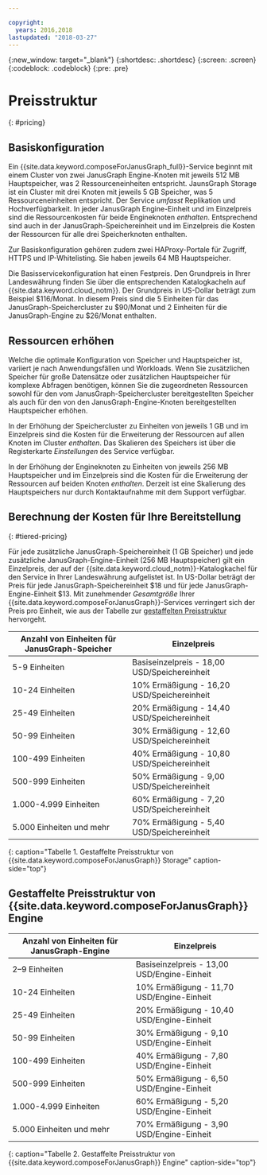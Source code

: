 ```yaml
---

copyright:
  years: 2016,2018
lastupdated: "2018-03-27"
---
```


{:new_window: target="_blank"}
{:shortdesc: .shortdesc}
{:screen: .screen}
{:codeblock: .codeblock}
{:pre: .pre}

# Preisstruktur
{: #pricing}

## Basiskonfiguration
Ein {{site.data.keyword.composeForJanusGraph_full}}-Service beginnt mit einem Cluster von zwei JanusGraph Engine-Knoten mit jeweils 512 MB Hauptspeicher, was 2 Ressourceneinheiten entspricht. JaunsGraph Storage ist ein Cluster mit drei Knoten mit jeweils 5 GB Speicher, was 5 Ressourceneinheiten entspricht. Der Service _umfasst_ Replikation und Hochverfügbarkeit. In jeder JanusGraph Engine-Einheit und im Einzelpreis sind die Ressourcenkosten für beide Engineknoten _enthalten_. Entsprechend sind auch in der JanusGraph-Speichereinheit und im Einzelpreis die Kosten der Ressourcen für alle drei Speicherknoten enthalten.

Zur Basiskonfiguration gehören zudem zwei HAProxy-Portale für Zugriff, HTTPS und IP-Whitelisting. Sie haben jeweils 64 MB Hauptspeicher.

Die Basisservicekonfiguration hat einen Festpreis. Den Grundpreis in Ihrer Landeswährung finden Sie über die entsprechenden Katalogkacheln auf {{site.data.keyword.cloud_notm}}. Der Grundpreis in US-Dollar beträgt zum Beispiel $116/Monat. In diesem Preis sind die 5 Einheiten für das JanusGraph-Speichercluster zu $90/Monat und 2 Einheiten für die JanusGraph-Engine zu $26/Monat enthalten.

## Ressourcen erhöhen

Welche die optimale Konfiguration von Speicher und Hauptspeicher ist, variiert je nach Anwendungsfällen und Workloads. Wenn Sie zusätzlichen Speicher für große Datensätze oder zusätzlichen Hauptspeicher für komplexe Abfragen benötigen, können Sie die zugeordneten Ressourcen sowohl für den vom JanusGraph-Speichercluster bereitgestellten Speicher als auch für den von den JanusGraph-Engine-Knoten bereitgestellten Hauptspeicher erhöhen. 

In der Erhöhung der Speichercluster zu Einheiten von jeweils 1 GB und im Einzelpreis sind die Kosten für die Erweiterung der Ressourcen auf allen Knoten im Cluster _enthalten_. Das Skalieren des Speichers ist über die Registerkarte _Einstellungen_ des Service verfügbar.
 
In der Erhöhung der Engineknoten zu Einheiten von jeweils 256 MB Hauptspeicher und im Einzelpreis sind die Kosten für die Erweiterung der Ressourcen auf beiden Knoten _enthalten_. Derzeit ist eine Skalierung des Hauptspeichers nur durch Kontaktaufnahme mit dem Support verfügbar.

## Berechnung der Kosten für Ihre Bereitstellung
{: #tiered-pricing}

Für jede zusätzliche JanusGraph-Speichereinheit (1 GB Speicher) und jede zusätzliche JanusGraph-Engine-Einheit (256 MB Hauptspeicher) gilt ein Einzelpreis, der auf der {{site.data.keyword.cloud_notm}}-Katalogkachel für den Service in Ihrer Landeswährung aufgelistet ist. In US-Dollar beträgt der Preis für jede JanusGraph-Speichereinheit $18 und für jede JanusGraph-Engine-Einheit $13. Mit zunehmender _Gesamtgröße_ Ihrer {{site.data.keyword.composeForJanusGraph}}-Services verringert sich der Preis pro Einheit, wie aus der Tabelle zur [gestaffelten Preisstruktur](#tiered-pricing) hervorgeht.

Anzahl von Einheiten für JanusGraph-Speicher|Einzelpreis
----------|-----------
5-9 Einheiten|Basiseinzelpreis - 18,00 USD/Speichereinheit
10-24 Einheiten|10% Ermäßigung - 16,20 USD/Speichereinheit
25-49 Einheiten|20% Ermäßigung - 14,40 USD/Speichereinheit
50-99 Einheiten|30% Ermäßigung - 12,60 USD/Speichereinheit
100-499 Einheiten|40% Ermäßigung - 10,80 USD/Speichereinheit
500-999 Einheiten|50% Ermäßigung - 9,00 USD/Speichereinheit
1.000-4.999 Einheiten|60% Ermäßigung - 7,20 USD/Speichereinheit
5.000 Einheiten und mehr|70% Ermäßigung - 5,40 USD/Speichereinheit
{: caption="Tabelle 1. Gestaffelte Preisstruktur von {{site.data.keyword.composeForJanusGraph}} Storage" caption-side="top"}

## Gestaffelte Preisstruktur von {{site.data.keyword.composeForJanusGraph}} Engine

Anzahl von Einheiten für JanusGraph-Engine|Einzelpreis
----------|-----------
2–9 Einheiten|Basiseinzelpreis - 13,00 USD/Engine-Einheit
10-24 Einheiten|10% Ermäßigung - 11,70 USD/Engine-Einheit
25-49 Einheiten|20% Ermäßigung - 10,40 USD/Engine-Einheit
50-99 Einheiten|30% Ermäßigung - 9,10 USD/Engine-Einheit
100-499 Einheiten|40% Ermäßigung - 7,80 USD/Engine-Einheit
500-999 Einheiten|50% Ermäßigung - 6,50 USD/Engine-Einheit
1.000-4.999 Einheiten|60% Ermäßigung - 5,20 USD/Engine-Einheit
5.000 Einheiten und mehr|70% Ermäßigung - 3,90 USD/Engine-Einheit
{: caption="Tabelle 2. Gestaffelte Preisstruktur von {{site.data.keyword.composeForJanusGraph}} Engine" caption-side="top"}
